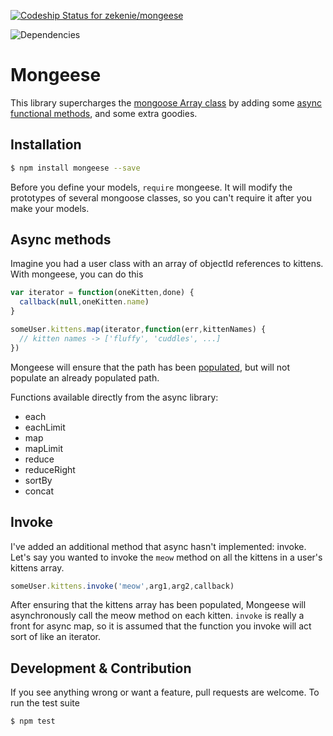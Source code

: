 [ ![Codeship Status for zekenie/mongeese](https://www.codeship.io/projects/74397470-39c8-0132-7358-4e57ec3927cd/status)](https://www.codeship.io/projects/42254)

![Dependencies](https://david-dm.org/zekenie/mongeese.png)

# Mongeese

This library supercharges the [mongoose Array class](http://mongoosejs.com/docs/api.html#types-array-js) by adding some [async functional methods](https://github.com/caolan/async), and some extra goodies.

## Installation

```bash
$ npm install mongeese --save
```

Before you define your models, `require` mongeese. It will modify the prototypes of several mongoose classes, so you can't require it after you make your models.

## Async methods

Imagine you had a user class with an array of objectId references to kittens. With mongeese, you can do this

```javascript
var iterator = function(oneKitten,done) {
  callback(null,oneKitten.name)
}

someUser.kittens.map(iterator,function(err,kittenNames) {
  // kitten names -> ['fluffy', 'cuddles', ...]
})
```

Mongeese will ensure that the path has been [populated](http://mongoosejs.com/docs/populate.html), but will not populate an already populated path.

Functions available directly from the async library:

- each
- eachLimit
- map
- mapLimit
- reduce
- reduceRight
- sortBy
- concat

## Invoke

I've added an additional method that async hasn't implemented: invoke. Let's say you wanted to invoke the `meow` method on all the kittens in a user's kittens array.

```javascript
someUser.kittens.invoke('meow',arg1,arg2,callback)
```

After ensuring that the kittens array has been populated, Mongeese will asynchronously call the meow method on each kitten. `invoke` is really a front for async map, so it is assumed that the function you invoke will act sort of like an iterator.

## Development & Contribution

If you see anything wrong or want a feature, pull requests are welcome. To run the test suite

```bash
$ npm test
```